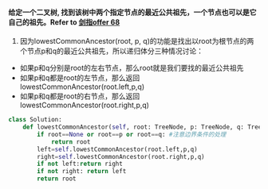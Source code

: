 #### 给定一个二叉树, 找到该树中两个指定节点的最近公共祖先，一个节点也可以是它自己的祖先。Refer to [剑指offer 68](https://leetcode-cn.com/problems/er-cha-shu-de-zui-jin-gong-gong-zu-xian-lcof/)
1. 因为lowestCommonAncestor(root, p, q)的功能是找出以root为根节点的两个节点p和q的最近公共祖先，所以递归体分三种情况讨论：
* 如果p和q分别是root的左右节点，那么root就是我们要找的最近公共祖先
* 如果p和q都是root的左节点，那么返回lowestCommonAncestor(root.left,p,q)
* 如果p和q都是root的右节点，那么返回lowestCommonAncestor(root.right,p,q)
```python
class Solution:
    def lowestCommonAncestor(self, root: TreeNode, p: TreeNode, q: TreeNode) -> TreeNode:
        if root==None or root==p or root==q: #注意边界条件的处理
            return root
        left=self.lowestCommonAncestor(root.left,p,q)
        right=self.lowestCommonAncestor(root.right,p,q)
        if not left:return right
        if not right: return left
        return root
```
